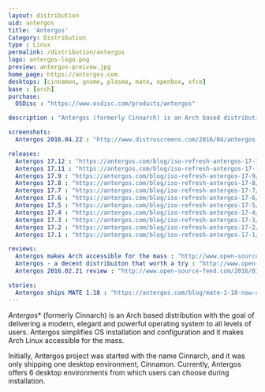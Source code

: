 ```yaml
---
layout: distribution
uid: antergos
title: 'Antergos'
Category: Distribution
type : Linux
permalink: /distribution/antergos
logo: antergos-logo.png
preview: antergos-preivew.jpg
home_page: https://antergos.com
desktops: [cinnamon, gnome, plasma, mate, openbox, xfce]
base : [arch]
purchase:
  OSDisc : "https://www.osdisc.com/products/antergos"

description : "Antergos (formerly Cinnarch) is an Arch based distribution with the goal of delivering a modern, elegant and powerful operating system to all levels of users."

screenshots:
  Antergos 2016.04.22 : "http://www.distroscreens.com/2016/04/antergos-22042016-screenshots.html"

releases:
  Antergos 17.12 : "https://antergos.com/blog/iso-refresh-antergos-17-12/"
  Antergos 17.11 : "https://antergos.com/blog/iso-refresh-antergos-17-11/"
  Antergos 17.9 : "https://antergos.com/blog/iso-refresh-antergos-17-9/"
  Antergos 17.8 : "https://antergos.com/blog/iso-refresh-antergos-17-8/"
  Antergos 17.7 : "https://antergos.com/blog/iso-refresh-antergos-17-7/"
  Antergos 17.6 : "https://antergos.com/blog/iso-refresh-antergos-17-6/"
  Antergos 17.5 : "https://antergos.com/blog/iso-refresh-antergos-17-5/"
  Antergos 17.4 : "https://antergos.com/blog/iso-refresh-antergos-17-4/"
  Antergos 17.3 : "https://antergos.com/blog/iso-refresh-antergos-17-3/"
  Antergos 17.2 : "https://antergos.com/blog/iso-refresh-antergos-17-2/"
  Antergos 17.1 : "https://antergos.com/blog/iso-refresh-antergos-17-1/"

reviews:
  Antergos makes Arch accessible for the mass : "http://www.open-source-feed.com/2017/07/antergos-makes-arch-accessible-for-mass.html"
  Antergos - a decent distribuiton that worth a try : "http://www.open-source-feed.com/2016/08/antergos-decent-distribution-that-worth.html"
  Antergos 2016.02.21 review : "http://www.open-source-feed.com/2016/03/antergos-20160221-review.html"

stories:
  Antergos ships MATE 1.18 : "https://antergos.com/blog/mate-1-18-now-available/"
---
```


*Antergos** (formerly Cinnarch) is an Arch based distribution with the goal of delivering a modern, elegant and powerful operating system to all levels of users. Antergos simplifies OS installation and configuration and it makes Arch Linux accessible for the mass.

Initially, Antergos project was started with the name Cinnarch, and it was only shipping one desktop environment, Cinnamon. Currently, Antergos offers 6 desktop environments from which users can choose during installation.
